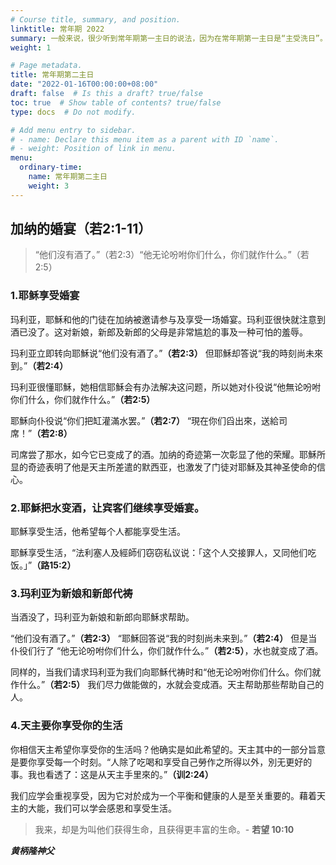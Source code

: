 ```yaml
---
# Course title, summary, and position.
linktitle: 常年期 2022
summary: 一般来说，很少听到常年期第一主日的说法，因为在常年期第一主日是“主受洗日”。「常年期」的各个主日，除了最后的几个主日，特别强调基督救世奥迹全部完成的阶段，突显救世奥迹的末世幅度之外，彼此并没有显著的差别。每个主日都好比复活节，都是庆祝耶稣复活的奥迹。这原是教会传统上主日的意义。
weight: 1

# Page metadata.
title: 常年期第二主日
date: "2022-01-16T00:00:00+08:00"
draft: false  # Is this a draft? true/false
toc: true  # Show table of contents? true/false
type: docs  # Do not modify.

# Add menu entry to sidebar.
# - name: Declare this menu item as a parent with ID `name`.
# - weight: Position of link in menu.
menu:
  ordinary-time:
    name: 常年期第二主日
    weight: 3
---
```


## 加纳的婚宴（若2:1-11）
> “他们沒有酒了。”（若2:3）“他无论吩咐你们什么，你们就作什么。”（若2:5）

### 1.耶稣享受婚宴
玛利亚，耶穌和他的门徒在加纳被邀请参与及享受一场婚宴。玛利亚很快就注意到酒已没了。这对新娘，新郎及新郎的父母是非常尴尬的事及一种可怕的羞辱。

玛利亚立即转向耶穌说“他们没有酒了。”**（若2:3）** 但耶穌却答说“我的時刻尚未來到。”**（若2:4）**

玛利亚很懂耶穌，她相信耶穌会有办法解决这问题，所以她对仆役说“他無论吩咐你们什么，你们就作什么。”**（若2:5）**

耶穌向仆役说“你们把缸灌滿水罢。”**（若2:7）** “現在你们舀出來，送給司席！”**（若2:8）**

司席尝了那水，如今它已变成了的酒。加纳的奇迹第一次彰显了他的荣耀。耶穌所显的奇迹表明了他是天主所差遣的默西亚，也激发了门徒对耶穌及其神圣使命的信心。

### 2.耶穌把水变酒，让宾客们继续享受婚宴。
耶穌享受生活，他希望每个人都能享受生活。

耶穌享受生活，“法利塞人及經師们窃窃私议说：「这个人交接罪人，又同他们吃饭。」”**（路15:2）**

### 3.玛利亚为新娘和新郎代祷
当酒没了，玛利亚为新娘和新郎向耶穌求帮助。

“他们没有酒了。”**（若2:3）** “耶穌回答说“我的时刻尚未来到。”**（若2:4）** 但是当仆役们行了 “他无论吩咐你们什么，你们就作什么。”**（若2:5）**，水也就变成了酒。

同样的，当我们请求玛利亚为我们向耶穌代祷时和“他无论吩咐你们什么。你们就作什么。”**（若2:5）** 我们尽力做能做的，水就会变成酒。天主帮助那些帮助自己的人。

### 4.天主要你享受你的生活
你相信天主希望你享受你的生活吗？他确实是如此希望的。天主其中的一部分旨意是要你享受每一个时刻。“人除了吃喝和享受自己勞作之所得以外，別无更好的事。我也看透了：这是从天主手里來的。”**（训2:24）**

我们应学会重视享受，因为它对於成为一个平衡和健康的人是至关重要的。藉着天主的大能，我们可以学会感恩和享受生活。

> 我来，却是为叫他们获得生命，且获得更丰富的生命。- **若望 10:10**

___黄柄隆神父___
